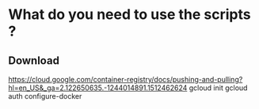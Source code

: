 # What do you need to  use  the scripts ?
## Download 
https://cloud.google.com/container-registry/docs/pushing-and-pulling?hl=en_US&_ga=2.122650635.-1244014891.1512462624
gcloud init
gcloud auth configure-docker